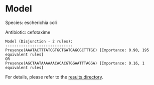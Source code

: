 
# Model

Species: escherichia coli

Antibiotic: cefotaxime

```
Model (Disjunction - 2 rules):
------------------------------
Presence(AAATACTTTATCGTGCTGATGAGCGCTTTGC) [Importance: 0.90, 195 equivalent rules]
OR
Presence(AGCTAATAAAAAACACACGTGGAATTTAGGA) [Importance: 0.16, 1 equivalent rules]

```

For details, please refer to the [results directory](../../../../../results/scm_b/escherichia+coli/cefotaxime/repeat_1/).

